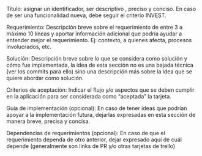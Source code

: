 Título: asignar un identificador, ser descriptivo , preciso y conciso. En caso de ser una funcionalidad nueva, debe seguir el criterio INVEST.


Requerimiento: Descripción breve sobre el requerimiento de entre 3 a máximo 10 líneas y aportar información adicional que podría ayudar a entender mejor el requerimiento. Ej: contexto, a quienes afecta, procesos involucrados, etc.


Solución: Descripción breve sobre lo que se considera como solución y cómo fue implementada, la idea de esta sección no es una bajada técnica (ver los commits para ello) sino una descripción más sobre la idea que se quiere abordar como solución.


Criterios de aceptación: Indicar el flujo y/o aspectos que se deben cumplir en la aplicación para ser considerada como “aceptada” la tarjeta.


Guía de implementación (opcional): En caso de tener ideas que podrían apoyar a la implementación futura, dejarlas expresadas en esta sección de manera breve, precisa y concisa.


Dependencias de requerimientos (opcional): En caso de que el requerimiento dependa de otro anterior, dejar expresado aquí de cuál depende (generalmente son links de PR y/o otras tarjetas de trello)
